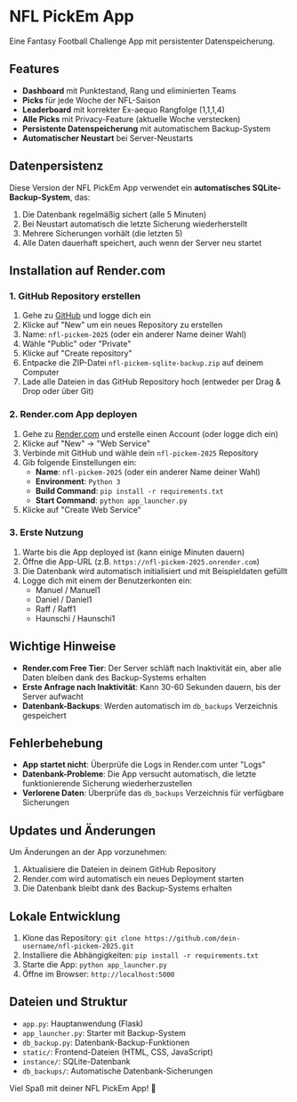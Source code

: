 # NFL PickEm App

Eine Fantasy Football Challenge App mit persistenter Datenspeicherung.

## Features

- **Dashboard** mit Punktestand, Rang und eliminierten Teams
- **Picks** für jede Woche der NFL-Saison
- **Leaderboard** mit korrekter Ex-aequo Rangfolge (1,1,1,4)
- **Alle Picks** mit Privacy-Feature (aktuelle Woche verstecken)
- **Persistente Datenspeicherung** mit automatischem Backup-System
- **Automatischer Neustart** bei Server-Neustarts

## Datenpersistenz

Diese Version der NFL PickEm App verwendet ein **automatisches SQLite-Backup-System**, das:

1. Die Datenbank regelmäßig sichert (alle 5 Minuten)
2. Bei Neustart automatisch die letzte Sicherung wiederherstellt
3. Mehrere Sicherungen vorhält (die letzten 5)
4. Alle Daten dauerhaft speichert, auch wenn der Server neu startet

## Installation auf Render.com

### 1. GitHub Repository erstellen

1. Gehe zu [GitHub](https://github.com) und logge dich ein
2. Klicke auf "New" um ein neues Repository zu erstellen
3. Name: `nfl-pickem-2025` (oder ein anderer Name deiner Wahl)
4. Wähle "Public" oder "Private"
5. Klicke auf "Create repository"
6. Entpacke die ZIP-Datei `nfl-pickem-sqlite-backup.zip` auf deinem Computer
7. Lade alle Dateien in das GitHub Repository hoch (entweder per Drag & Drop oder über Git)

### 2. Render.com App deployen

1. Gehe zu [Render.com](https://render.com) und erstelle einen Account (oder logge dich ein)
2. Klicke auf "New" → "Web Service"
3. Verbinde mit GitHub und wähle dein `nfl-pickem-2025` Repository
4. Gib folgende Einstellungen ein:
   - **Name**: `nfl-pickem-2025` (oder ein anderer Name deiner Wahl)
   - **Environment**: `Python 3`
   - **Build Command**: `pip install -r requirements.txt`
   - **Start Command**: `python app_launcher.py`
5. Klicke auf "Create Web Service"

### 3. Erste Nutzung

1. Warte bis die App deployed ist (kann einige Minuten dauern)
2. Öffne die App-URL (z.B. `https://nfl-pickem-2025.onrender.com`)
3. Die Datenbank wird automatisch initialisiert und mit Beispieldaten gefüllt
4. Logge dich mit einem der Benutzerkonten ein:
   - Manuel / Manuel1
   - Daniel / Daniel1
   - Raff / Raff1
   - Haunschi / Haunschi1

## Wichtige Hinweise

- **Render.com Free Tier**: Der Server schläft nach Inaktivität ein, aber alle Daten bleiben dank des Backup-Systems erhalten
- **Erste Anfrage nach Inaktivität**: Kann 30-60 Sekunden dauern, bis der Server aufwacht
- **Datenbank-Backups**: Werden automatisch im `db_backups` Verzeichnis gespeichert

## Fehlerbehebung

- **App startet nicht**: Überprüfe die Logs in Render.com unter "Logs"
- **Datenbank-Probleme**: Die App versucht automatisch, die letzte funktionierende Sicherung wiederherzustellen
- **Verlorene Daten**: Überprüfe das `db_backups` Verzeichnis für verfügbare Sicherungen

## Updates und Änderungen

Um Änderungen an der App vorzunehmen:
1. Aktualisiere die Dateien in deinem GitHub Repository
2. Render.com wird automatisch ein neues Deployment starten
3. Die Datenbank bleibt dank des Backup-Systems erhalten

## Lokale Entwicklung

1. Klone das Repository: `git clone https://github.com/dein-username/nfl-pickem-2025.git`
2. Installiere die Abhängigkeiten: `pip install -r requirements.txt`
3. Starte die App: `python app_launcher.py`
4. Öffne im Browser: `http://localhost:5000`

## Dateien und Struktur

- `app.py`: Hauptanwendung (Flask)
- `app_launcher.py`: Starter mit Backup-System
- `db_backup.py`: Datenbank-Backup-Funktionen
- `static/`: Frontend-Dateien (HTML, CSS, JavaScript)
- `instance/`: SQLite-Datenbank
- `db_backups/`: Automatische Datenbank-Sicherungen

Viel Spaß mit deiner NFL PickEm App! 🏈
